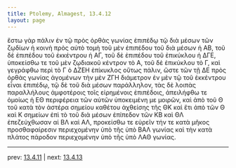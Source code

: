 ```yaml
---
title: Ptolemy, Almagest, 13.4.12
layout: page
---
```


ἔστω γὰρ πάλιν ἐν τῷ πρὸς ὀρθὰς γωνίας ἐπιπέδῳ τῷ διὰ μέσων τῶν ζῳδίων ἡ κοινὴ πρὸς αὐτὸ τομὴ τοῦ μὲν ἐπιπέδου τοῦ διὰ μέσων ἡ ΑΒ, τοῦ δὲ ἐπιπέδου τοῦ ἐκκέντρου ἡ ΑΓ, τοῦ δὲ ἐπιπέδου τοῦ ἐπικύκλου ἡ ΔΓΕ, ὑποκείσθω τε τοῦ μὲν ζῳδιακοῦ κέντρον τὸ Α, τοῦ δὲ ἐπικύκλου τὸ Γ, καὶ γεγράφθω περὶ τὸ Γ ὁ ΔΖΕΗ ἐπίκυκλος οὕτως πάλιν, ὥστε τῶν τῇ ΔΕ πρὸς ὀρθὰς γωνίας ἀγομένων τὴν μὲν ΖΓΗ διάμετρον ἐν μὲν τῷ τοῦ ἐκκέντρου εἶναι ἐπιπέδῳ, τῷ δὲ τοῦ διὰ μέσων παράλληλον, τὰς δὲ λοιπὰς παραλλήλους ἀμφοτέροις τοῖς εἰρημένοις ἐπιπέδοις, ἀπειλήφθω τε ὁμοίως ἡ ΕΘ περιφέρεια τῶν αὐτῶν ὑποκειμένη με μοιρῶν, καὶ ἀπὸ τοῦ Θ τοῦ κατὰ τὸν ἀστέρα σημείου καθέτου ἀχθείσης τῆς ΘΚ καὶ ἔτι ἀπὸ τῶν Θ καὶ Κ σημείων ἐπὶ τὸ τοῦ διὰ μέσων ἐπίπεδον τῶν ΚΒ καὶ ΘΛ ἐπεζεύχθωσαν αἱ ΒΛ καὶ ΑΛ, προκείσθω τε εὑρεῖν τήν τε κατὰ μῆκος προσθαφαίρεσιν περιεχομένην ὑπὸ τῆς ὑπὸ ΒΑΛ γωνίας καὶ τὴν κατὰ πλάτος πάροδον περιεχομένην ὑπὸ τῆς ὑπὸ ΛΑΘ γωνίας. 

---

prev: [13.4.11](../13.4.11/) | next: [13.4.13](../13.4.13/)

